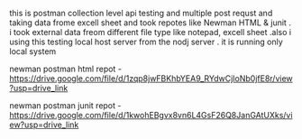 this is postman collection level api testing and multiple post requst and taking data frome excell sheet and took repotes like Newman HTML & junit . i took external data freom different file type like notepad, excell sheet .also i using this testing local host server from the nodj server . it is running only local system 


newman postman html repot - https://drive.google.com/file/d/1zqp8jwFBKhbYEA9_RYdwCjIoNb0jfE8r/view?usp=drive_link

newman postman junit repot - https://drive.google.com/file/d/1kwohEBgvx8vn6L4GsF26Q8JanGAtUXks/view?usp=drive_link
